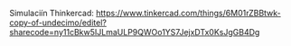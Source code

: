 Simulaciín Thinkercad:
https://www.tinkercad.com/things/6M01rZBBtwk-copy-of-undecimo/editel?sharecode=ny11cBkw5IJLmaULP9QWOo1YS7JejxDTx0KsJgGB4Dg
